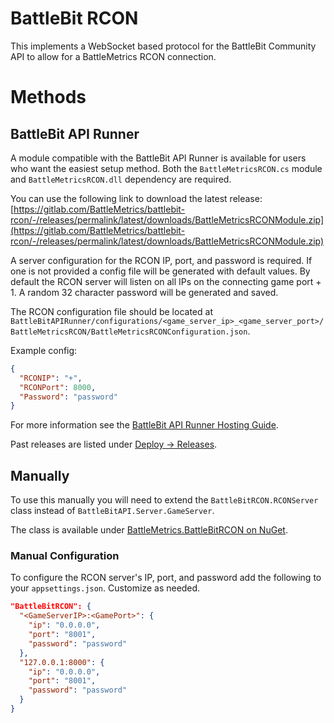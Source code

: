 # BattleBit RCON

This implements a WebSocket based protocol for the BattleBit Community API to allow for a BattleMetrics RCON connection.

# Methods

## BattleBit API Runner

A module compatible with the BattleBit API Runner is available for users who want the easiest setup method. Both the `BattleMetricsRCON.cs` module and `BattleMetricsRCON.dll` dependency are required.

You can use the following link to download the latest release:
[https://gitlab.com/BattleMetrics/battlebit-rcon/-/releases/permalink/latest/downloads/BattleMetricsRCONModule.zip](https://gitlab.com/BattleMetrics/battlebit-rcon/-/releases/permalink/latest/downloads/BattleMetricsRCONModule.zip)

A server configuration for the RCON IP, port, and password is required. If one is not provided a config file will be generated with default values. By default the RCON server will listen on all IPs on the connecting game port + 1. A random 32 character password will be generated and saved.

The RCON configuration file should be located at `BattleBitAPIRunner/configurations/<game_server_ip>_<game_server_port>/BattleMetricsRCON/BattleMetricsRCONConfiguration.json`.

Example config:

```json
{
  "RCONIP": "+",
  "RCONPort": 8000,
  "Password": "password"
}
```

For more information see the [BattleBit API Runner Hosting Guide](https://github.com/BattleBit-Community-Servers/BattleBitAPIRunner/wiki/Hosting-Guide).

Past releases are listed under [Deploy -> Releases](https://gitlab.com/BattleMetrics/battlebit-rcon/-/releases).

## Manually

To use this manually you will need to extend the `BattleBitRCON.RCONServer` class instead of `BattleBitAPI.Server.GameServer`.

The class is available under [BattleMetrics.BattleBitRCON on NuGet](https://www.nuget.org/packages/BattleMetrics.BattleBitRCON/).

### Manual Configuration

To configure the RCON server's IP, port, and password add the following to your `appsettings.json`. Customize as needed.

```json
"BattleBitRCON": {
  "<GameServerIP>:<GamePort>": {
    "ip": "0.0.0.0",
    "port": "8001",
    "password": "password"
  },
  "127.0.0.1:8000": {
    "ip": "0.0.0.0",
    "port": "8001",
    "password": "password"
  }
}
```
